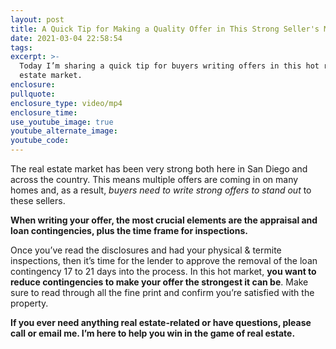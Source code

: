 ```yaml
---
layout: post
title: A Quick Tip for Making a Quality Offer in This Strong Seller's Market
date: 2021-03-04 22:58:54
tags:
excerpt: >-
  Today I’m sharing a quick tip for buyers writing offers in this hot real
  estate market.
enclosure:
pullquote:
enclosure_type: video/mp4
enclosure_time:
use_youtube_image: true
youtube_alternate_image:
youtube_code:
---
```

The real estate market has been very strong both here in San Diego and across the country. This means multiple offers are coming in on many homes and, as a result, *buyers need to write strong offers to stand out* to these sellers.

**When writing your offer, the most crucial elements are the appraisal and loan contingencies, plus the time frame for inspections.**

Once you’ve read the disclosures and had your physical & termite inspections, then it’s time for the lender to approve the removal of the loan contingency 17 to 21 days into the process. In this hot market, **you want to reduce contingencies to make your offer the strongest it can be**. Make sure to read through all the fine print and confirm you’re satisfied with the property.&nbsp;

**If you ever need anything real estate-related or have questions, please call or email me. I’m here to help you win in the game of real estate.**
